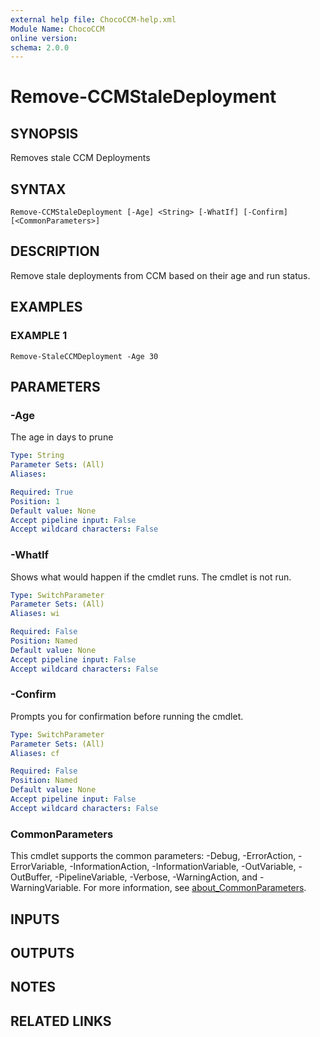 ```yaml
---
external help file: ChocoCCM-help.xml
Module Name: ChocoCCM
online version:
schema: 2.0.0
---
```


# Remove-CCMStaleDeployment

## SYNOPSIS
Removes stale CCM Deployments

## SYNTAX

```
Remove-CCMStaleDeployment [-Age] <String> [-WhatIf] [-Confirm] [<CommonParameters>]
```

## DESCRIPTION
Remove stale deployments from CCM based on their age and run status.

## EXAMPLES

### EXAMPLE 1
```
Remove-StaleCCMDeployment -Age 30
```

## PARAMETERS

### -Age
The age in days to prune

```yaml
Type: String
Parameter Sets: (All)
Aliases:

Required: True
Position: 1
Default value: None
Accept pipeline input: False
Accept wildcard characters: False
```

### -WhatIf
Shows what would happen if the cmdlet runs.
The cmdlet is not run.

```yaml
Type: SwitchParameter
Parameter Sets: (All)
Aliases: wi

Required: False
Position: Named
Default value: None
Accept pipeline input: False
Accept wildcard characters: False
```

### -Confirm
Prompts you for confirmation before running the cmdlet.

```yaml
Type: SwitchParameter
Parameter Sets: (All)
Aliases: cf

Required: False
Position: Named
Default value: None
Accept pipeline input: False
Accept wildcard characters: False
```

### CommonParameters
This cmdlet supports the common parameters: -Debug, -ErrorAction, -ErrorVariable, -InformationAction, -InformationVariable, -OutVariable, -OutBuffer, -PipelineVariable, -Verbose, -WarningAction, and -WarningVariable. For more information, see [about_CommonParameters](http://go.microsoft.com/fwlink/?LinkID=113216).

## INPUTS

## OUTPUTS

## NOTES

## RELATED LINKS
